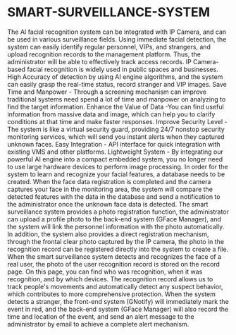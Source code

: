 # SMART-SURVEILLANCE-SYSTEM
The AI facial recognition system can be integrated with IP Camera, and can be used in various surveillance fields. Using immediate facial detection, the system can easily identify regular personnel, VIPs, and strangers, and upload recognition records to the management platform. Thus, the administrator will be able to effectively track access records.
IP Camera-based facial recognition is widely used in public spaces and businesses. 
High Accuracy of detection by using AI engine algorithms, and the system can easily grasp the real-time status, record stranger and VIP images.
Save Time and Manpower - Through a screening mechanism can improve traditional systems need spend a lot of time and manpower on analyzing to find the target information.
Enhance the Value of Data -You can find useful information from massive data and image, which can help you to clarify conditions at that time and make faster responses.
Improve Security Level - The system is like a virtual security guard, providing 24/7 nonstop security monitoring services, which will send you instant alerts when they captured unknown faces.
Easy Integration - API interface for quick integration with existing VMS and other platforms.
Lightweight System - By integrating our powerful AI engine into a compact embedded system, you no longer need to use large hardware devices to perform image processing.
In order for the system to learn and recognize your facial features, a database needs to be created. When the face data registration is completed and the camera captures your face in the monitoring area, the system will compare the detected features with the data in the database and send a notification to the administrator once the unknown face data is detected.
The smart surveillance system provides a photo registration function, the administrator can upload a profile photo to the back-end system (GFace Manager), and the system will link the personnel information with the photo automatically. In addition, the system also provides a direct registration mechanism, through the frontal clear photo captured by the IP camera, the photo in the recognition record can be registered directly into the system to create a file.
When the smart surveillance system detects and recognizes the face of a real user, the photo of the user recognition record is stored on the record page. On this page, you can find who was recognition, when it was recognition, and by which devices. The recognition record allows us to track people's movements and automatically detect any suspect behavior, which contributes to more comprehensive protection.
When the system detects a stranger, the front-end system (GNotify) will immediately mark the event in red, and the back-end system (GFace Manager) will also record the time and location of the event, and send an alert message to the administrator by email to achieve a complete alert mechanism.
